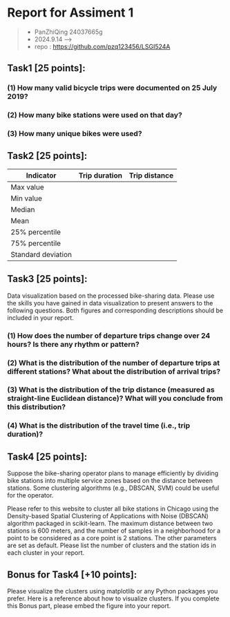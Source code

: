 # Report for Assiment 1 
> - PanZhiQing 24037665g 
> - 2024.9.14 --> 
> - repo : https://github.com/pzq123456/LSGI524A
## Task1 [25 points]:  
### (1) How many valid bicycle trips were documented on 25 July 2019? 

### (2) How many bike stations were used on that day? 

### (3) How many unique bikes were used? 

## Task2 [25 points]: 

|Indicator         |  Trip duration  | Trip distance |
| ---              |      ---        |      ---      | 
|Max value         |                 |               |
|Min value         |                 |               |
|Median            |                 |               |
|Mean              |                 |               |
|25% percentile    |                 |               |
|75% percentile    |                 |               |
|Standard deviation|                 |               |

## Task3 [25 points]:  
Data visualization based on the processed bike-sharing data. Please use the skills you have gained in data  visualization  to  present  answers  to  the  following  questions.  Both  figures  and  corresponding descriptions should be included in your report. 

### (1) How does the number of departure trips change over 24 hours? Is there any rhythm or pattern?  

### (2) What is the distribution of the number of departure trips at different stations? What about the distribution of arrival trips?  

### (3) What is the distribution of the trip distance (measured as straight-line Euclidean distance)? What will you conclude from this distribution? 

### (4) What is the distribution of the travel time (i.e., trip duration)?

## Task4 [25 points]:  
Suppose the bike-sharing operator plans to manage efficiently by dividing bike stations into multiple service zones based on the distance between stations. Some clustering algorithms (e.g., DBSCAN, SVM) could be useful for the operator.  

Please  refer  to  this  website  to  cluster  all  bike  stations  in  Chicago  using  the  Density-based  Spatial Clustering of Applications with Noise (DBSCAN) algorithm packaged in scikit-learn. The maximum distance between two stations is 600 meters, and the number of samples in a neighborhood for a point 
to be considered as a core point is 2 stations. The other parameters are set as default. Please list the number of clusters and the station ids in each cluster in your report.  
 
 
## Bonus for Task4 [+10 points]:  
Please visualize the clusters using matplotlib or any Python packages you prefer. Here is a reference about how to visualize clusters. If you complete this Bonus part, please embed the figure into your report.  